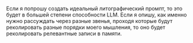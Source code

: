 Если я попрошу создать идеальный литографический промпт, то это будет в большей степени способности LLM. Если я опишу, как именно нужно рассуждать через разные звенья, проходя которые будут реколировать разные порядки моего мышления, то оно будет реколировать релевантные записи в памяти.